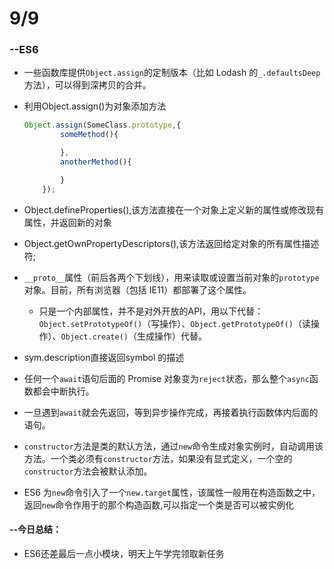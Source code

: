 # 9/9

### --ES6

- 一些函数库提供`Object.assign`的定制版本（比如 Lodash 的`_.defaultsDeep`方法），可以得到深拷贝的合并。

- 利用Object.assign()为对象添加方法

  ```javascript
  Object.assign(SomeClass.prototype,{
          someMethod(){
  
          },
          anotherMethod(){
  
          }
      });
  ```

- Object.defineProperties(),该方法直接在一个对象上定义新的属性或修改现有属性，并返回新的对象

- Object.getOwnPropertyDescriptors(),该方法返回给定对象的所有属性描述符;

- `__proto__`属性（前后各两个下划线），用来读取或设置当前对象的`prototype`对象。目前，所有浏览器（包括 IE11）都部署了这个属性。

  - 只是一个内部属性，并不是对外开放的API，用以下代替：
    `Object.setPrototypeOf()`（写操作）、`Object.getPrototypeOf()`（读操作）、`Object.create()`（生成操作）代替。

- sym.description直接返回symbol 的描述

- 任何一个`await`语句后面的 Promise 对象变为`reject`状态，那么整个`async`函数都会中断执行。

- 一旦遇到`await`就会先返回，等到异步操作完成，再接着执行函数体内后面的语句。

- `constructor`方法是类的默认方法，通过`new`命令生成对象实例时，自动调用该方法。一个类必须有`constructor`方法，如果没有显式定义，一个空的`constructor`方法会被默认添加。

- ES6 为`new`命令引入了一个`new.target`属性，该属性一般用在构造函数之中，返回`new`命令作用于的那个构造函数,可以指定一个类是否可以被实例化

#### --今日总结：

- ES6还差最后一点小模块，明天上午学完领取新任务